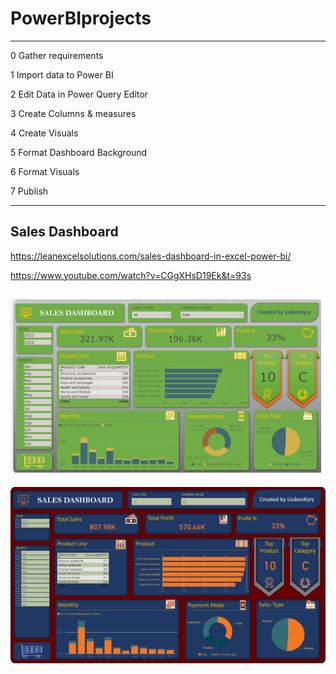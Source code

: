 # PowerBIprojects

--------------------

0 Gather requirements

1 Import data to Power BI

2 Edit Data in Power Query Editor

3 Create Columns & measures

4 Create Visuals

5 Format Dashboard Background

6 Format Visuals

7 Publish

-------------------





## Sales Dashboard

https://leanexcelsolutions.com/sales-dashboard-in-excel-power-bi/

https://www.youtube.com/watch?v=CGgXHsD19Ek&t=93s

![CAD](pics/Sales.png)
--
![CAD](pics/SalesUpdated.png)


